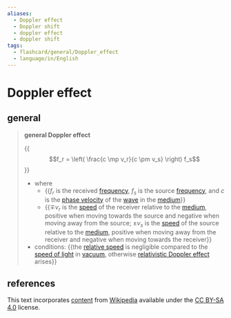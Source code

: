 ```yaml
---
aliases:
  - Doppler effect
  - Doppler shift
  - doppler effect
  - doppler shift
tags:
  - flashcard/general/Doppler_effect
  - language/in/English
---
```


# Doppler effect

## general

> __general Doppler effect__
>
> {{$$f_r = \left( \frac{c \mp v_r}{c \pm v_s} \right) f_s$$}}
>
> - where
>   - {{$f_r$ is the received [frequency](frequency.md), $f_s$ is the source [frequency](frequency.md), and $c$ is the [phase velocity](phase%20velocity.md) of the [wave](wave.md) in the [medium](transmission%20medium.md)}}
>   - {{$\mp v_r$ is the [speed](speed.md) of the receiver relative to the [medium](transmission%20medium.md), positive when moving towards the source and negative when moving away from the source; $\pm v_s$ is the [speed](speed.md) of the source relative to the [medium](transmission%20medium.md), positive when moving away from the receiver and negative when moving towards the receiver}}
> - conditions: {{the [relative speed](relative%20velocity.md) is negligible compared to the [speed of light](speed%20of%20light.md) in [vacuum](vacuum.md), otherwise [relativistic Doppler effect](relativistic%20Doppler%20effect.md) arises}} <!--SR:!2024-04-06,74,270!2024-03-07,65,310!2024-05-17,86,230!2024-11-08,252,330-->

## references

This text incorporates [content](https://en.wikipedia.org/wiki/Doppler_effect) from [Wikipedia](Wikipedia.md) available under the [CC BY-SA 4.0](https://creativecommons.org/licenses/by-sa/4.0/) license.
